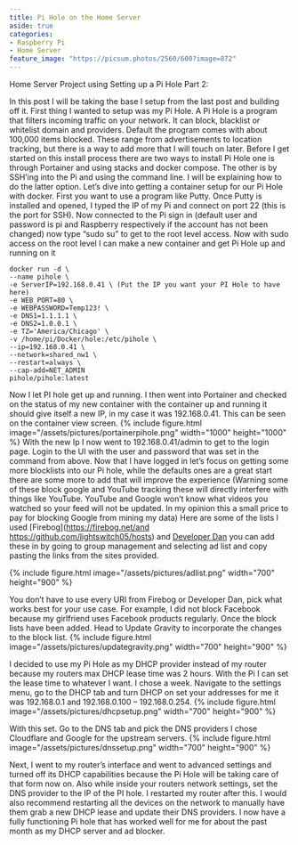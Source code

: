 ```yaml
---
title: Pi Hole on the Home Server
aside: true
categories:
- Raspberry Pi
- Home Server
feature_image: "https://picsum.photos/2560/600?image=872"
---
```


Home Server Project using Setting up a Pi Hole Part 2:
<!-- this part ^^ is how much shows in the description of the post by using a parachgraph format it autmoatically pics how much to show -->
<!-- more -->

In this post I will be taking the base I setup from the last post and building off it. First thing I wanted to setup was my Pi Hole. A Pi Hole is a program that filters incoming traffic on your network. It can block, blacklist or whitelist domain and providers. Default the program comes with about 100,000 items blocked. These range from advertisements to location tracking, but there is a way to add more that I will touch on later. Before I get started on this install process there are two ways to install Pi Hole one is through Portainer and using stacks and docker compose. The other is by SSH’ing into the Pi and using the command line. I will be explaining how to do the latter option.  Let’s dive into getting a container setup for our Pi Hole with docker. First you want to use a program like Putty. Once Putty is installed and opened, I typed the IP of my Pi and connect on port 22 (this is the port for SSH). Now connected to the Pi sign in (default user and password is pi and Raspberry respectively if the account has not been changed) now type “sudo su” to get to the root level access. Now with sudo access on the root level I can make a new container and get Pi Hole up and running on it 

``` 
docker run -d \ 
--name pihole \ 
-e ServerIP=192.168.0.41 \ (Put the IP you want your PI Hole to have here) 
-e WEB_PORT=80 \ 
-e WEBPASSWORD=Temp123! \ 
-e DNS1=1.1.1.1 \
-e DNS2=1.0.0.1 \
-e TZ='America/Chicago' \
-v /home/pi/Docker/hole:/etc/pihole \
--ip=192.168.0.41 \
--network=shared_nw1 \
--restart=always \
--cap-add=NET_ADMIN
pihole/pihole:latest 
```

Now I let PI hole get up and running. I then went into Portainer and checked on the status of my new container with the container up and running it should give itself a new IP, in my case it was 192.168.0.41. This can be seen on the container view screen. 
{% include figure.html image="/assets/pictures/portainerpihole.png" width="1000" height="1000" %} 
With the new Ip I now went to 192.168.0.41/admin to get to the login page. Login to the UI with the user and password that was set in the command from above. Now that I have logged in let’s focus on getting some more blocklists into our Pi hole, while the defaults ones are a great start there are some more to add that will improve the experience (Warning some of these block google and YouTube tracking these will directly interfere with things like YouTube. YouTube and Google won’t know what videos you watched so your feed will not be updated. In my opinion this a small price to pay for blocking Google from mining my data) Here are some of the lists I used [Firebog](https://firebog.net/and https://github.com/lightswitch05/hosts) and [Developer Dan](https://www.github.developerdan.com/hosts/) you can add these in by going to group management and selecting ad list and copy pasting the links from the sites provided. 

{% include figure.html image="/assets/pictures/adlist.png" width="700" height="900" %} 

You don’t have to use every URI from Firebog or Developer Dan, pick what works best for your use case. For example, I did not block Facebook because my girlfriend uses Facebook products regularly. Once the block lists have been added. Head to Update Gravity to incorporate the changes to the block list. 
{% include figure.html image="/assets/pictures/updategravity.png" width="700" height="900" %}

I decided to use my Pi Hole as my DHCP provider instead of my router because my routers max DHCP lease time was 2 hours. With the Pi I can set the lease time to whatever I want. I chose a week. Navigate to the settings menu, go to the DHCP tab and turn DHCP on set your addresses for me it was 192.168.0.1 and 192.168.0.100 – 192.168.0.254. 
{% include figure.html image="/assets/pictures/dhcpsetup.png" width="700" height="900" %}

With this set. Go to the DNS tab and pick the DNS providers I chose Cloudflare and Google for the upstream servers. 
{% include figure.html image="/assets/pictures/dnssetup.png" width="700" height="900" %}

Next, I went to my router’s interface and went to advanced settings and turned off its DHCP capabilities because the Pi Hole will be taking care of that form now on. Also while inside your routers network settings, set the DNS provider to the IP of the PI hole. I restarted my router after this. I would also recommend restarting all the devices on the network to manually have them grab a new DHCP lease and update their DNS providers. I now have a fully functioning Pi hole that has worked well for me for about the past month as my DHCP server and ad blocker. 

